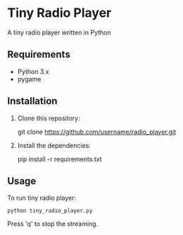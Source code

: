 # Tiny Radio Player
A tiny radio player written in Python

## Requirements
- Python 3.x
- pygame

## Installation

1. Clone this repository:

   git clone https://github.com/username/radio_player.git

2. Install the dependencies:

    pip install -r requirements.txt

## Usage
To run tiny radio player:
    
    python tiny_radio_player.py

Press 'q' to stop the streaming.